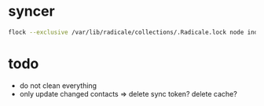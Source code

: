 # syncer

```bash
flock --exclusive /var/lib/radicale/collections/.Radicale.lock node index.js
```

# todo

* do not clean everything
* only update changed contacts => delete sync token? delete cache?
